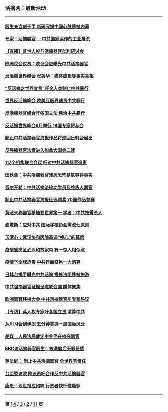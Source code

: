 ### 活摘网：最新活动
---
#### [医生充当刽子手 新研究揭中国心脏移植内幕](../../pages/nf5883/n13772291.md?11040430) 
#### [专家：活摘器官──中共国家运作的工业屠杀](../../pages/nf5883/n13761178.md?11040430) 
#### [【直播】普世人权与活摘器官牟利研讨会](../../pages/nf5883/n13425146.md?11040430) 
#### [欧洲议会议员：欧议会应曝光中共活摘器官](../../pages/nf5883/n13336571.md?11040430) 
#### [反活摘世界峰会 张锦华：媒体应报导事实真相](../../pages/nf5883/n13278502.md?11040430) 
#### [“反活摘之世界宣言”吁全人类制止中共暴行](../../pages/nf5883/n13259730.md?11040430) 
#### [世界反活摘峰会 欧美亚医界谴责中共罪行](../../pages/nf5883/n13253550.md?11040430) 
#### [反活摘器官峰会吁各国立法 惩治中共暴行](../../pages/nf5883/n13245052.md?11040430) 
#### [反活摘世界峰会9月举行 19国专家将与会](../../pages/nf5883/n13201492.md?11040430) 
#### [制止中共活摘器官海报作品将巡回日韩台展出](../../pages/nf5883/n13177791.md?11040430) 
#### [反强摘器官法案进入加拿大国会二读](../../pages/nf5883/n13033450.md?11040430) 
#### [117个机构联合会议 吁对中共活摘器官追责](../../pages/nf5883/n12775087.md?11040430) 
#### [田秋堇：中共活摘器官残忍恐怖是铁铮铮事实](../../pages/nf5883/n12702148.md?11040430) 
#### [吾尔开希：中共活摘法轮功学员及维族人器官](../../pages/nf5883/n12693197.md?11040430) 
#### [制止中共活摘器官海报征选颁奖 70国作品参赛](../../pages/nf5883/n12692050.md?11040430) 
#### [黄洁夫称器官移植要世界第一 学者：中共按需杀人](../../pages/nf5883/n12572329.md?11040430) 
#### [麦塔斯：应对中共 国际移植协会需改七原则](../../pages/nf5883/n12514711.md?11040430) 
#### [玉清心：武汉协和医院高调“换心”的幕后](../../pages/nf5883/n12298730.md?11040430) 
#### [疫情重灾区武汉和苏家屯 有一惊人相似点](../../pages/nf5883/n12150824.md?11040430) 
#### [疫情下全球追责 中共还面临另一大清算](../../pages/nf5883/n12070397.md?11040430) 
#### [日韩台携手曝光中共活摘 推修法阻移植旅游](../../pages/nf5883/n11712046.md?11040430) 
#### [中共强摘器官证据呈递联合国 媒体聚焦](../../pages/nf5883/n11546426.md?11040430) 
#### [欧洲器官移植大会 中共活摘器官引专家热议](../../pages/nf5883/n11539095.md?11040430) 
#### [【专访】英人权专家吁各国立法 清算中共](../../pages/nf5883/n11367315.md?11040430) 
#### [从川习会到伊朗 五分钟掌握一周国际风云](../../pages/nf5883/n11338520.md?11040430) 
#### [美媒：人民法庭裁定中共仍在掠夺器官](../../pages/nf5883/n11334897.md?11040430) 
#### [BBC访活摘器官医生：被洗脑后无罪恶感](../../pages/nf5883/n11335935.md?11040430) 
#### [英法庭： 制止中共活摘器官 全世界有责任](../../pages/nf5883/n11330691.md?11040430) 
#### [台监委访欧 欧议员吁合作反中共活摘器官](../../pages/nf5883/n11109190.md?11040430) 
#### [唐恩：现世报应如响 行恶者快忏悔赎罪](../../pages/nf5883/n11104016.md?11040430) 

---
#### 第 [ [4](./4.md?11040430) / [3](./3.md?11040430) / [2](./2.md?11040430) / [1](./1.md?11040430) ] 页
